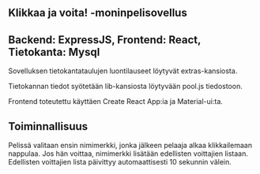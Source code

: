 ## Klikkaa ja voita! -moninpelisovellus

## Backend: ExpressJS, Frontend: React, Tietokanta: Mysql

Sovelluksen tietokantataulujen luontilauseet löytyvät extras-kansiosta.

Tietokannan tiedot syötetään lib-kansiosta löytyvään pool.js tiedostoon.

Frontend toteutettu käyttäen Create React App:ia ja Material-ui:ta.

## Toiminnallisuus

Pelissä valitaan ensin nimimerkki, jonka jälkeen pelaaja alkaa klikkailemaan nappulaa. Jos hän voittaa, nimimerkki lisätään edellisten voittajien listaan. Edellisten voittajien lista päivittyy automaattisesti 10 sekunnin välein.
